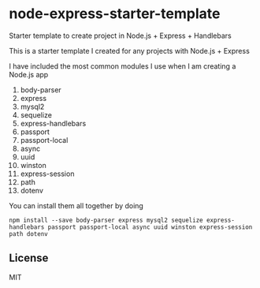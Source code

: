 # node-express-starter-template
Starter template to create project in Node.js + Express + Handlebars

This is a starter template I created for any projects with Node.js + Express

I have included the most common modules I use when I am creating a Node.js app

1. body-parser 
2. express 
3. mysql2 
4. sequelize 
5. express-handlebars 
6. passport 
7. passport-local 
8. async 
9. uuid 
10. winston 
11. express-session 
12. path 
13. dotenv

You can install them all together by doing

`npm install --save body-parser express mysql2 sequelize express-handlebars passport passport-local async uuid winston express-session path dotenv
`

License
----

MIT